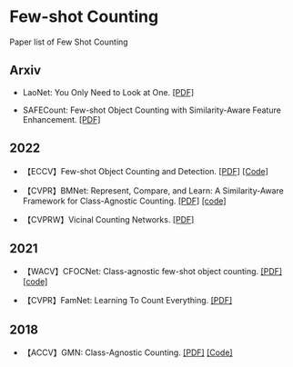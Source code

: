 # Few-shot Counting
Paper list of Few Shot Counting

## Arxiv

- LaoNet: You Only Need to Look at One. [[PDF]](https://arxiv.org/abs/2112.05993)

- SAFECount: Few-shot Object Counting with Similarity-Aware Feature Enhancement. [[PDF]](https://arxiv.org/pdf/2201.08959.pdf)

## 2022
- 【ECCV】Few-shot Object Counting and Detection. [[PDF]](https://arxiv.org/abs/2207.10988) [[Code]](https://github.com/VinAIResearch/Counting-DETR)

- 【CVPR】BMNet: Represent, Compare, and Learn: A Similarity-Aware Framework for Class-Agnostic Counting. [[PDF]](https://arxiv.org/abs/2203.08354) [[code]](https://github.com/flyinglynx/Bilinear-Matching-Network)

- 【CVPRW】Vicinal Counting Networks. [[PDF]](https://openaccess.thecvf.com/content/CVPR2022W/L3D-IVU/papers/Ranjan_Vicinal_Counting_Networks_CVPRW_2022_paper.pdf)

## 2021

- 【WACV】CFOCNet: Class-agnostic few-shot object counting. [[PDF]](https://openaccess.thecvf.com/content/WACV2021/papers/Yang_Class-Agnostic_Few-Shot_Object_Counting_WACV_2021_paper.pdf) [[code]](https://github.com/SinicaGroup/Class-agnostic-Few-shot-Object-Counting)

- 【CVPR】FamNet: Learning To Count Everything. [[PDF]](https://arxiv.org/pdf/2104.08391.pdf)


## 2018
- 【ACCV】GMN: Class-Agnostic Counting. [[PDF]](https://arxiv.org/pdf/1811.00472.pdf) [[Code]](https://github.com/erikalu/class-agnostic-counting)

